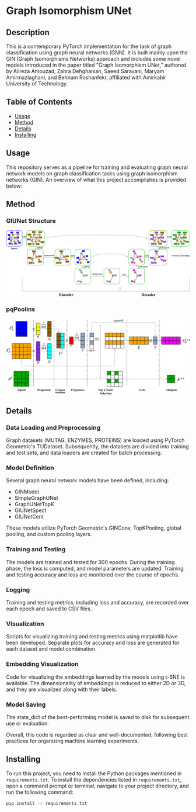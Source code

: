 # Graph Isomorphism UNet

## Description

This is a contemporary PyTorch implementation for the task of graph classification using graph neural networks (GNN). It is built mainly upon the GIN (Graph Isomorphisms Networks) approach and includes some novel models introduced in the paper titled "Graph Isomorphism UNet," authored by Alireza Amouzad, Zahra Dehghanian, Saeed Saravani, Maryam Amirmazlaghani, and Behnam Roshanfekr, affiliated with Amirkabir University of Technology.

## Table of Contents

- [Usage](#usage)
- [Method](#method)
- [Details](#details)
- [Installing](#installing)

## Usage

This repository serves as a pipeline for training and evaluating graph neural network models on graph classification tasks using graph isomorphism networks (GIN). An overview of what this project accomplishes is provided below:

## Method

### GIUNet Structure

![model_archotecture](./paper_images/Model_Architecture.jpg)

### pqPoolins

![pqPool](./paper_images/Pooling.jpg)

## Details

### Data Loading and Preprocessing

Graph datasets (MUTAG, ENZYMES, PROTEINS) are loaded using PyTorch Geometric's TUDataset. Subsequently, the datasets are divided into training and test sets, and data loaders are created for batch processing.

### Model Definition

Several graph neural network models have been defined, including:

- GINModel
- SimpleGraphUNet
- GraphUNetTopK
- GIUNetSpect
- GIUNetCent

These models utilize PyTorch Geometric's GINConv, TopKPooling, global pooling, and custom pooling layers.

### Training and Testing

The models are trained and tested for 300 epochs. During the training phase, the loss is computed, and model parameters are updated. Training and testing accuracy and loss are monitored over the course of epochs.

### Logging

Training and testing metrics, including loss and accuracy, are recorded over each epoch and saved to CSV files.

### Visualization

Scripts for visualizing training and testing metrics using matplotlib have been developed. Separate plots for accuracy and loss are generated for each dataset and model combination.

### Embedding Visualization

Code for visualizing the embeddings learned by the models using t-SNE is available. The dimensionality of embeddings is reduced to either 2D or 3D, and they are visualized along with their labels.

### Model Saving

The state_dict of the best-performing model is saved to disk for subsequent use or evaluation.

Overall, this code is regarded as clear and well-documented, following best practices for organizing machine learning experiments.

## Installing

To run this project, you need to install the Python packages mentioned in `requirements.txt`. To install the dependencies listed in `requirements.txt`, open a command prompt or terminal, navigate to your project directory, and run the following command:

```bash
pip install -r requirements.txt
